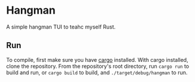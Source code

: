 # Hangman 

A simple hangman TUI to teahc myself Rust.

## Run
To compile, first make sure you have [cargo](https://doc.rust-lang.org/cargo/getting-started/installation.html) installed.
With cargo installed, clone the repository.
From the repository's root directory, run `cargo run` to build and run, or `cargo build` to build, and `./target/debug/hangman` to run.
